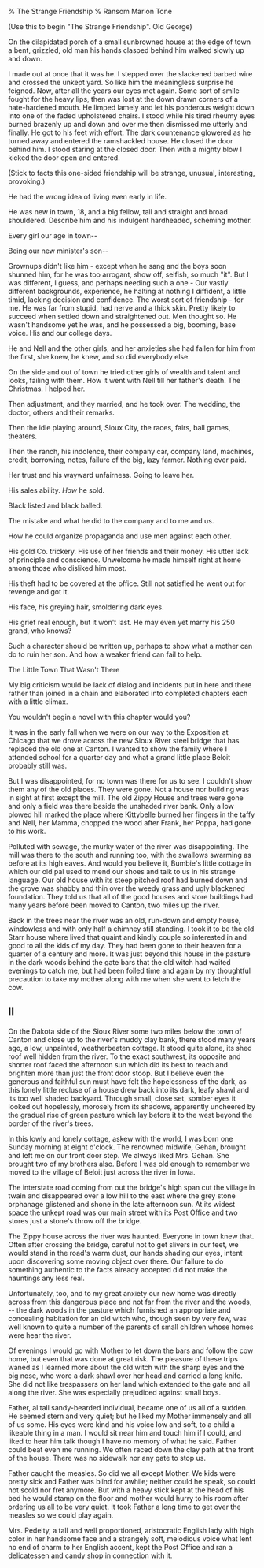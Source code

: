 % The Strange Friendship
% Ransom Marion Tone

(Use this to begin "The Strange Friendship". Old George)

On the dilapidated porch of a small sunbrowned house at the edge of town a bent, grizzled, old man his hands clasped behind him walked slowly up and down.

I made out at once that it was he. I stepped over the slackened barbed wire and crossed the unkept yard. So like him the meaningless surprise he feigned. Now, after all the years our eyes met again. Some sort of smile fought for the heavy lips, then was lost at the down drawn corners of a hate-hardened mouth. He limped lamely and let his ponderous weight down into one of the faded upholstered chairs. I stood while his tired rheumy eyes burned brazenly up and down and over me then dismissed me utterly and finally. He got to his feet with effort. The dark countenance glowered as he turned away and entered the ramshackled house. He closed the door behind him. I stood staring at the closed door. Then with a mighty blow I kicked the door open and entered.

(Stick to facts this one-sided friendship will be strange, unusual, interesting, provoking.)

He had the wrong idea of living even early in life.

He was new in town, 18, and a big fellow, tall and straight and broad shouldered. Describe him and his indulgent hardheaded, scheming mother.

Every girl our age in town--

Being our new minister's son--

Grownups didn't like him - except when he sang and the boys soon shunned him, for he was too arrogant, show off, selfish, so much "it". But I was different, I guess, and perhaps needing such a one - Our vastly different backgrounds, experience, he halting at nothing I diffident, a little timid, lacking decision and confidence. The worst sort of friendship - for me. He was far from stupid, had nerve and a thick skin. Pretty likely to succeed when settled down and straightened out. Men thought so. He wasn't handsome yet he was, and he possessed a big, booming, base voice. His and our college days.

He and Nell and the other girls, and her anxieties she had fallen for him from the first, she knew, he knew, and so did everybody else.

On the side and out of town he tried other girls of wealth and talent and looks, failing with them. How it went with Nell till her father's death. The Christmas. I  helped her.

Then adjustment, and they married, and he took over. The wedding, the doctor, others and their remarks.

Then the idle playing around, Sioux City, the races, fairs, ball games, theaters.

Then the ranch, his indolence, their company car, company land, machines, credit, borrowing, notes, failure of the big, lazy farmer. Nothing ever paid.

Her trust and his wayward unfairness. Going to leave her.

His sales ability. *How* he sold.

Black listed and black balled.

The mistake and what he did to the company and to me and us.

How he could organize propaganda and use men against each other.

His gold Co. trickery. His use of her friends and their money. His utter lack of principle and conscience. Unwelcome he made himself right at home among those who disliked him most.

His theft had to be covered at the office. Still not satisfied he went out for revenge and got it.

His face, his greying hair, smoldering dark eyes.

His grief real enough, but it won't last. He may even yet marry his 250 grand, who knows?

Such a character should be written up, perhaps to show what a mother can do to ruin her son. And how a weaker friend can fail to help.

The Little Town That Wasn't There

My big criticism would be lack of dialog and incidents put in here and there rather than joined in a chain and elaborated into completed chapters each with a little climax.

You wouldn't begin a novel with this chapter would you?

It was in the early fall when we were on our way to the Exposition at Chicago that we drove across the new Sioux River steel bridge that has replaced the old one at Canton. I wanted to show the family where I attended school for a quarter day and what a grand little place Beloit probably still was.

But I was disappointed, for no town was there for us to see. I couldn't show them any of the old places. They were gone. Not a house nor building was in sight at first except the mill. The old Zippy House and trees were gone and only a field was there beside the unshaded river bank. Only a low plowed hill marked the place where Kittybelle burned her fingers in the taffy and Nell, her Mamma, chopped the wood after Frank, her Poppa, had gone to his work.

Polluted with sewage, the murky water of the river was disappointing. The mill was there to the south and running too, with the swallows swarming as before at its high eaves. And would you believe it, Bumbie's little cottage in which our old pal used to mend our shoes and talk to us in his strange language. Our old house with its steep pitched roof had burned down and the grove was shabby and thin over the weedy grass and ugly blackened foundation. They told us that all of the good houses and store buildings had many years before been moved to Canton, two miles up the river.

Back in the trees near the river was an old, run-down and empty house, windowless and with only half a chimney still standing. I took it to be the old Starr house where lived that quaint and kindly couple so interested in and good to all the kids of my day. They had been gone to their heaven for a quarter of a century and more. It was just beyond this house in the pasture in the dark woods behind the gate bars that the old witch had waited evenings to catch me, but had been foiled time and again by my thoughtful precaution to take my mother along with me when she went to fetch the cow.

## II

On the Dakota side of the Sioux River some two miles below the town of Canton and close up to the river's muddy clay bank, there stood many years ago, a low, unpainted, weatherbeaten cottage. It stood quite alone, its shed roof well hidden from the river. To the exact southwest, its opposite and shorter roof faced the afternoon sun which did its best to reach and brighten more than just the front door stoop. But I believe even the generous and faithful sun must have felt the hopelessness of the dark, as this lonely little recluse of a house drew back into its dark, leafy shawl and its too well shaded backyard. Through small, close set, somber eyes it looked out hopelessly, morosely from its shadows, apparently uncheered by the gradual rise of green pasture which lay before it to the west beyond the border of the river's trees.

In this lowly and lonely cottage, askew with the world, I was born one Sunday morning at eight o'clock. The renowned midwife, Gehan, brought and left me on our front door step. We always liked Mrs. Gehan. She brought two of my brothers also. Before I was old enough to remember we moved to the village of Beloit just across the river in Iowa.

The interstate road coming from out the bridge's high span cut the village in twain and disappeared over a low hill to the east where the grey stone orphanage glistened and shone in the late afternoon sun. At its widest space the unkept road was our main street with its Post Office and two stores just a stone's throw off the bridge.

The Zippy house across the river was haunted. Everyone in town knew that. Often after crossing the bridge, careful not to get slivers in our feet, we would stand in the road's warm dust, our hands shading our eyes, intent upon discovering some moving object over there. Our failure to do something authentic to the facts already accepted did not make the hauntings any less real.

Unfortunately, too, and to my great anxiety our new home was directly across from this dangerous place and not far from the river and the woods, -- the dark woods in the pasture which furnished an appropriate and concealing habitation for an old witch who, though seen by very few, was well known to quite a number of the parents of small children whose homes were hear the river.

Of evenings I would go with Mother to let down the bars and follow the cow home, but even that was done at great risk. The pleasure of these trips waned as I learned more about the old witch with the sharp eyes and the big nose, who wore a dark shawl over her head and carried a long knife. She did not like trespassers on her land which extended to the gate and all along the river. She was especially prejudiced against small boys.

Father, al tall sandy-bearded individual, became one of us all of a sudden. He seemed stern and very quiet; but he liked my Mother immensely and all of us some. His eyes were kind and his voice low and soft, to a child a likeable thing in a man. I would sit near him and touch him if I could, and liked to hear him talk though I have no memory of what he said. Father could beat even me running. We often raced down the clay path at the front of the house. There was no sidewalk nor any gate to stop us.

Father caught the measles. So did we all except Mother. We kids were pretty sick and Father was blind for awhile; neither could he speak, so could not scold nor fret anymore. But with a heavy stick kept at the head of his bed he would stamp on the floor and mother would hurry to his room after ordering us all to be very quiet. It took Father a long time to get over the measles so we could play again.

Mrs. Pedelty, a tall and well proportioned, aristocratic English lady with high color in her handsome face and a strangely soft, melodious voice what lent no end of charm to her English accent, kept the Post Office and ran a delicatessen and candy shop in connection with it.
